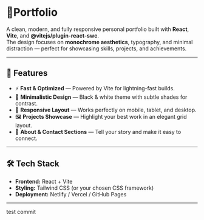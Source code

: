 # 🖤Portfolio

A clean, modern, and fully responsive personal portfolio built with **React**, **Vite**, and **@vitejs/plugin-react-swc**.  
The design focuses on **monochrome aesthetics**, typography, and minimal distraction — perfect for showcasing skills, projects, and achievements.

---

## 📌 Features
- ⚡ **Fast & Optimized** — Powered by Vite for lightning-fast builds.
- 🎨 **Minimalistic Design** — Black & white theme with subtle shades for contrast.
- 📱 **Responsive Layout** — Works perfectly on mobile, tablet, and desktop.
- 🖼 **Projects Showcase** — Highlight your best work in an elegant grid layout.
- 📄 **About & Contact Sections** — Tell your story and make it easy to connect.

---

## 🛠 Tech Stack
- **Frontend:** React + Vite
- **Styling:** Tailwind CSS (or your chosen CSS framework)
- **Deployment:** Netlify / Vercel / GitHub Pages

---

test commit